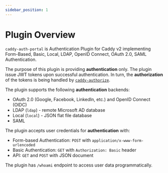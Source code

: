 ```yaml
---
sidebar_position: 1
---
```


# Plugin Overview

`caddy-auth-portal` is Authentication Plugin for Caddy v2 implementing
Form-Based, Basic, Local, LDAP, OpenID Connect, OAuth 2.0, SAML
Authentication.

The purpose of this plugin is providing **authentication** only. The plugin
issue JWT tokens upon successful authentication. In turn, the **authorization**
of the tokens is being handled by
[`caddy-authorize`](https://github.com/greenpau/caddy-authorize).

The plugin supports the following **authentication** backends:

* OAuth 2.0 (Google, Facebook, LinkedIn, etc.) and OpenID Connect (OIDC)
* LDAP (`ldap`) - remote Microsoft AD database
* Local (`local`) - JSON flat file database
* SAML

The plugin accepts user credentials for **authentication** with:

* Form-based Authentication: `POST` with `application/x-www-form-urlencoded`
* Basic Authentication: `GET` with `Authorization: Basic` header
* API: `GET` and `POST` with JSON document

The plugin has `/whoami` endpoint to access user data programmatically.
